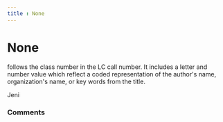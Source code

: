 ```yaml
---
title : None
---
```

None
=====================
follows the class number in the LC call number. It includes a letter and
number value which reflect a coded representation of the author's name,
organization's name, or key words from the title.

Jeni

### Comments ###


